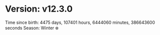 # Version: v12.3.0
Time since birth: 4475 days, 107401 hours, 6444060 minutes, 386643600 seconds
Season: Winter ❄️
